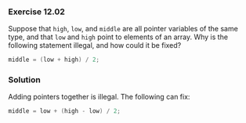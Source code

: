 ### Exercise 12.02
Suppose that `high`, `low`, and `middle` are all pointer variables of the same type, and that `low` and `high` point to elements of an array. Why is the following statement illegal, and how could it be fixed?
```c
middle = (low + high) / 2;
```
### Solution
Adding pointers together is illegal. The following can fix:
```c
middle = low + (high - low) / 2;
```
